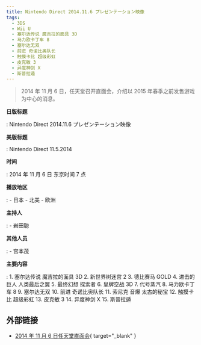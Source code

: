 ```yaml
---
title: Nintendo Direct 2014.11.6 プレゼンテーション映像
tags:
  - 3DS
  - Wii U
  - 塞尔达传说 魔吉拉的面具 3D
  - 马力欧卡丁车 8
  - 塞尔达无双
  - 前进 奇诺比奥队长
  - 触摸卡比 超级彩虹
  - 皮克敏 3
  - 异度神剑 X
  - 斯普拉遁
---
```


> 2014 年 11 月 6 日，任天堂召开直面会，介绍以 2015 年春季之前发售游戏为中心的消息。

**日版标题**

:   Nintendo Direct 2014.11.6 プレゼンテーション映像

**美版标题**

:   Nintendo Direct 11.5.2014

**时间**

:   2014 年 11 月 6 日 东京时间 7 点

**播放地区**

:   - 日本
	- 北美
	- 欧洲

**主持人**

:   - 岩田聪

**其他人员**

:   - 宫本茂

**主要内容**

:   1. 塞尔达传说 魔吉拉的面具 3D
	2. 新世界树迷宫 2
	3. 德比赛马 GOLD
	4. 进击的巨人 人类最后之翼
	5. 最终幻想 探索者
	6. 皇牌空战 3D
	7. 代号蒸汽
	8. 马力欧卡丁车 8
	9. 塞尔达无双
	10. 前进 奇诺比奥队长
	11. 索尼克 音爆 太古的秘宝
	12. 触摸卡比 超级彩虹
	13. 皮克敏 3
	14. 异度神剑 X
	15. 斯普拉遁

## 外部链接

- [2014 年 11 月 6 日任天堂直面会](https://www.bilibili.com/video/BV1aJ411h7cP/){ target="_blank" }
